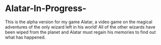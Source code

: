 # Alatar-In-Progress-
This is the alpha version for my game Alatar, a video game on the magical adventures of the only wizard left in his world! All of the other wizards have been wiped from the planet and Alatar must regain his memories to find out what has happened.
